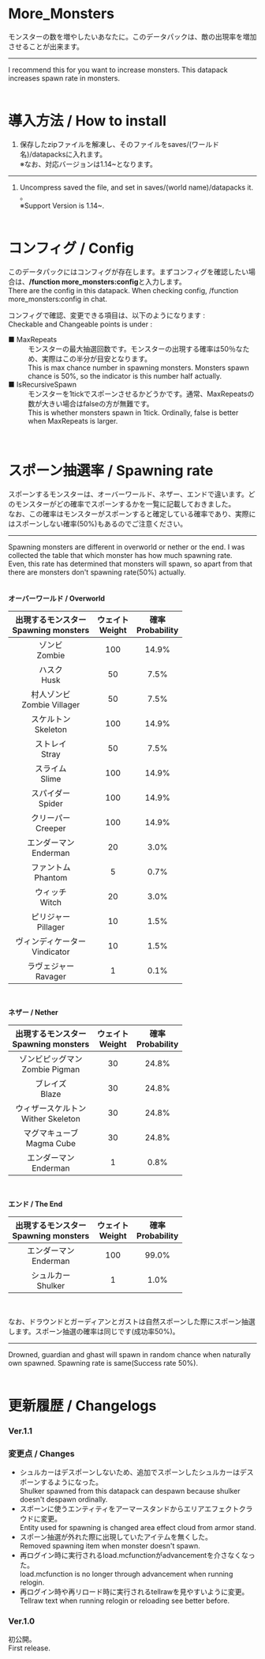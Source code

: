 # More_Monsters

モンスターの数を増やしたいあなたに。このデータパックは、敵の出現率を増加させることが出来ます。

***

I recommend this for you want to increase monsters. This datapack increases spawn rate in monsters.<br><br>

# 導入方法 / How to install
1. 保存したzipファイルを解凍し、そのファイルをsaves/(ワールド名)/datapacksに入れます。 <br>
※なお、対応バージョンは1.14~となります。
***

1. Uncompress saved the file, and set in saves/(world name)/datapacks it. 。<br>
※Support Version is 1.14~.
<br><br>

# コンフィグ / Config
このデータパックにはコンフィグが存在します。まずコンフィグを確認したい場合は、**/function more_monsters:config**と入力します。<br>
There are the config in this datapack. When checking config, /function more_monsters:config in chat.


コンフィグで確認、変更できる項目は、以下のようになります :<br>
Checkable and Changeable points is under :

<dl>
  <dt>■ MaxRepeats</dt>
  <dd>モンスターの最大抽選回数です。モンスターの出現する確率は50％なため、実際はこの半分が目安となります。
  <br>This is max chance number in spawning monsters. Monsters spawn chance is 50%, so the indicator is this number half actually.</dd>
  <dt>■ IsRecursiveSpawn</dt>
  <dd>モンスターを1tickでスポーンさせるかどうかです。通常、MaxRepeatsの数が大きい場合はfalseの方が無難です。
  <br>This is whether monsters spawn in 1tick. Ordinally, false is better when MaxRepeats is larger.</dd>
</dl>
<br>

# スポーン抽選率 / Spawning rate
スポーンするモンスターは、オーバーワールド、ネザー、エンドで違います。どのモンスターがどの確率でスポーンするかを一覧に記載しておきました。<br>
なお、この確率はモンスターがスポーンすると確定している確率であり、実際にはスポーンしない確率(50%)もあるのでご注意ください。<br>
***
Spawning monsters are different in overworld or nether or the end. I was collected the table that which monster has how much spawning rate.<br>
Even, this rate has determined that monsters will spawn, so apart from that there are monsters don't spawning rate(50%) actually.
<br><br><br>
**オーバーワールド / Overworld**

| 出現するモンスター<br>Spawning monsters | ウェイト<br>Weight | 確率<br>Probability |
|:----------:|:-----------:|:------------:|
| ゾンビ<br>Zombie | 100 | 14.9% |
| ハスク<br>Husk | 50 | 7.5% |
| 村人ゾンビ<br>Zombie Villager | 50 | 7.5% |
| スケルトン<br>Skeleton | 100 | 14.9% |
| ストレイ<br>Stray | 50 | 7.5% |
| スライム<br>Slime | 100 | 14.9% |
| スパイダー<br>Spider | 100 | 14.9% |
| クリーパー<br>Creeper | 100 | 14.9% |
| エンダーマン<br>Enderman | 20 | 3.0% |
| ファントム<br>Phantom | 5 | 0.7% |
| ウィッチ<br>Witch | 20 | 3.0% |
| ピリジャー<br>Pillager | 10 | 1.5% |
| ヴィンディケーター<br>Vindicator| 10 | 1.5% |
| ラヴェジャー<br>Ravager | 1 | 0.1% |
<br>

**ネザー / Nether**

| 出現するモンスター<br>Spawning monsters | ウェイト<br>Weight | 確率<br>Probability |
|:----------:|:-----------:|:------------:|
| ゾンビピッグマン<br>Zombie Pigman | 30 | 24.8% |
| ブレイズ<br>Blaze | 30 | 24.8% |
| ウィザースケルトン<br>Wither Skeleton | 30 | 24.8% |
| マグマキューブ<br>Magma Cube | 30 | 24.8% |
| エンダーマン<br>Enderman | 1 | 0.8% |
<br>

**エンド / The End**

| 出現するモンスター<br>Spawning monsters | ウェイト<br>Weight | 確率<br>Probability |
|:----------:|:-----------:|:------------:|
| エンダーマン<br>Enderman | 100 | 99.0% |
| シュルカー<br>Shulker | 1 | 1.0% |
<br>

なお、ドラウンドとガーディアンとガストは自然スポーンした際にスポーン抽選します。スポーン抽選の確率は同じです(成功率50%)。

***

Drowned, guardian and ghast will spawn in random chance when naturally own spawned. Spawning rate is same(Success rate 50%).
<br><br>
# 更新履歴 / Changelogs
### Ver.1.1


### 変更点 / Changes
* シュルカーはデスポーンしないため、追加でスポーンしたシュルカーはデスポーンするようになった。<br>Shulker spawned from this datapack can despawn because shulker doesn't despawn ordinally.
* スポーンに使うエンティティをアーマースタンドからエリアエフェクトクラウドに変更。<br>Entity used for spawning is changed area effect cloud from armor stand.
* スポーン抽選が外れた際に出現していたアイテムを無くした。<br>Removed spawning item when monster doesn't spawn.
* 再ログイン時に実行されるload.mcfunctionがadvancementを介さなくなった。<br>load.mcfunction is no longer through advancement when running relogin.
* 再ログイン時や再リロード時に実行されるtellrawを見やすいように変更。<br>Tellraw text when running relogin or reloading see better before.


### Ver.1.0
初公開。<br>
First release.

